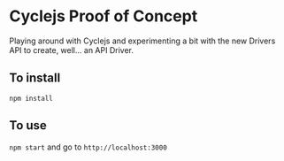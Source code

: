 # Cyclejs Proof of Concept

Playing around with Cyclejs and experimenting a bit with the new Drivers API to
create, well... an API Driver.

## To install

`npm install`

## To use

`npm start` and go to `http://localhost:3000`
